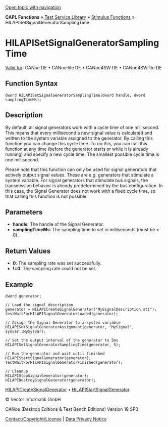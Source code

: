 [Open topic with navigation](../../../../../CANoeDEFamily.htm#Topics/CAPLFunctions/Test/Functions/CAPLfunctionHILAPISetSignalGeneratorSamplingTime.md)

**CAPL Functions** » [Test Service Library](../CAPLfunctionsTSLOverview.md) » [Stimulus Functions](../CAPLfunctionsTSLStimulusOverview.md) » HILAPISetSignalGeneratorSamplingTime

# HILAPISetSignalGeneratorSamplingTime

[Valid for](../../../Shared/FeatureAvailability.md): CANoe DE • CANoe:lite DE • CANoe4SW DE • CANoe4SW:lite DE

## Function Syntax

```
dword HILAPISetSignalGeneratorSamplingTime(dword handle, dword samplingTimeMs);
```

## Description

By default, all signal generators work with a cycle time of one millisecond. This means that every millisecond a new signal value is calculated and written to the system variable assigned to the generator. By calling this function you can change this cycle time. To do this, you can call this function at any time (before the generator starts or while it is already running) and specify a new cycle time. The smallest possible cycle time is one millisecond.

Please note that this function can only be used for signal generators that actively output signal values. These are e.g. generators that stimulate a system variable. For signal generators that stimulate bus signals, the transmission behavior is already predetermined by the bus configuration. In this case, the Signal Generator does not work with a fixed cycle time, so that calling this function is not possible.

## Parameters

- **handle**: The handle of the Signal Generator.
- **samplingTimeMs**: The sampling time to set in milliseconds (must be > 0).

## Return Values

- **0**: The sampling rate was set successfully.
- **!=0**: The sampling rate could not be set.

## Example

```plaintext
dword generator;

// Load the signal description
generator = HILAPICreateSignalGenerator("MySignalDescription.sti");
testWaitForHILAPISignalGeneratorLoaded(generator);

// Assign the Signal Generator to a system variable
HILAPISetSignalGeneratorAssignment(generator, "MySignal", sysvar::MySysvar);

// Set the output interval of the generator to 5ms
HILAPISetSignalGeneratorSamplingTime(generator, 5);

// Run the generator and wait until finished
HILAPIStartSignalGenerator(generator);
testWaitForHILAPISignalGeneratorFinished(generator);

// Cleanup
HILAPIStopSignalGenerator(generator);
HILAPIDestroySignalGenerator(generator);
```

[HILAPICreateSignalGenerator](CAPLfunctionHILAPICreateSignalGenerator.md) • [HILAPIStartSignalGenerator](CAPLfunctionHILAPIStartSignalGenerator.md)

© Vector Informatik GmbH

CANoe (Desktop Editions & Test Bench Editions) Version 18 SP3

[Contact/Copyright/License](../../../Shared/ContactCopyrightLicense.md) | [Data Privacy Notice](https://www.vector.com/int/en/company/get-info/privacy-policy/)